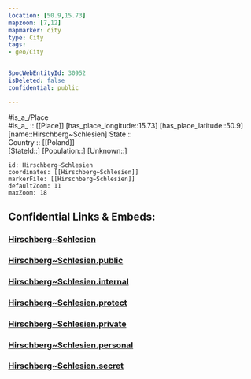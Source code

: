 ```yaml
---
location: [50.9,15.73] 
mapzoom: [7,12] 
mapmarker: city 
type: City
tags:
- geo/City


SpocWebEntityId: 30952
isDeleted: false
confidential: public

---
```

#is_a_/Place  
#is_a_ :: [[Place]] 
[has_place_longitude::15.73] 
[has_place_latitude::50.9] 
[name::Hirschberg~Schlesien] 
State ::  
Country :: [[Poland]]  
[StateId::] 
[Population::] 
[Unknown::] 


```leaflet
id: Hirschberg~Schlesien
coordinates: [[Hirschberg~Schlesien]] 
markerFile: [[Hirschberg~Schlesien]] 
defaultZoom: 11 
maxZoom: 18
```


## Confidential Links & Embeds: 

### [Hirschberg~Schlesien](/_Standards/Earth/Continent/Europe/Europe~East/Poland/Provinces~Poland/Lower_Silesian/City/Hirschberg~Schlesien.md) 

### [Hirschberg~Schlesien.public](/_public/Earth/Continent/Europe/Europe~East/Poland/Provinces~Poland/Lower_Silesian/City/Hirschberg~Schlesien.public.md) 

### [Hirschberg~Schlesien.internal](/_internal/Earth/Continent/Europe/Europe~East/Poland/Provinces~Poland/Lower_Silesian/City/Hirschberg~Schlesien.internal.md) 

### [Hirschberg~Schlesien.protect](/_protect/Earth/Continent/Europe/Europe~East/Poland/Provinces~Poland/Lower_Silesian/City/Hirschberg~Schlesien.protect.md) 

### [Hirschberg~Schlesien.private](/_private/Earth/Continent/Europe/Europe~East/Poland/Provinces~Poland/Lower_Silesian/City/Hirschberg~Schlesien.private.md) 

### [Hirschberg~Schlesien.personal](/_personal/Earth/Continent/Europe/Europe~East/Poland/Provinces~Poland/Lower_Silesian/City/Hirschberg~Schlesien.personal.md) 

### [Hirschberg~Schlesien.secret](/_secret/Earth/Continent/Europe/Europe~East/Poland/Provinces~Poland/Lower_Silesian/City/Hirschberg~Schlesien.secret.md)

